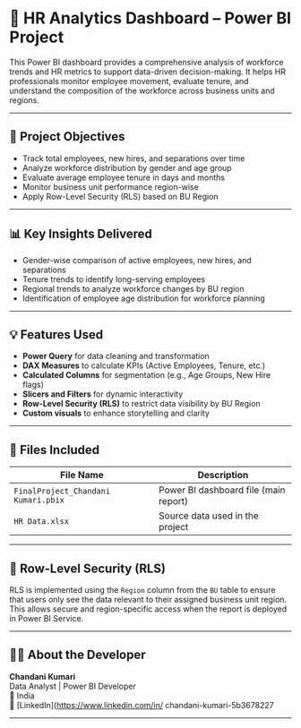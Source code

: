 # 🧠 HR Analytics Dashboard – Power BI Project

This Power BI dashboard provides a comprehensive analysis of workforce trends and HR metrics to support data-driven decision-making. It helps HR professionals monitor employee movement, evaluate tenure, and understand the composition of the workforce across business units and regions.

---

## 📌 Project Objectives

- Track total employees, new hires, and separations over time
- Analyze workforce distribution by gender and age group
- Evaluate average employee tenure in days and months
- Monitor business unit performance region-wise
- Apply Row-Level Security (RLS) based on BU Region

---

## 📊 Key Insights Delivered

- Gender-wise comparison of active employees, new hires, and separations
- Tenure trends to identify long-serving employees
- Regional trends to analyze workforce changes by BU region
- Identification of employee age distribution for workforce planning

---

## 💡 Features Used

- **Power Query** for data cleaning and transformation  
- **DAX Measures** to calculate KPIs (Active Employees, Tenure, etc.)  
- **Calculated Columns** for segmentation (e.g., Age Groups, New Hire flags)  
- **Slicers and Filters** for dynamic interactivity  
- **Row-Level Security (RLS)** to restrict data visibility by BU Region  
- **Custom visuals** to enhance storytelling and clarity  

---

## 📁 Files Included

| File Name                          | Description                         |
|-----------------------------------|-------------------------------------|
| `FinalProject_Chandani Kumari.pbix` | Power BI dashboard file (main report) |
| `HR Data.xlsx`                    | Source data used in the project     |

---

## 🔐 Row-Level Security (RLS)

RLS is implemented using the `Region` column from the `BU` table to ensure that users only see the data relevant to their assigned business unit region. This allows secure and region-specific access when the report is deployed in Power BI Service.

---

## 👩‍💼 About the Developer

**Chandani Kumari**  
Data Analyst | Power BI Developer  
📍 India  
🔗 [LinkedIn](https://www.linkedin.com/in/
chandani-kumari-5b3678227

---





